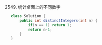 2549. 统计桌面上的不同数字

```java
class Solution {
    public int distinctIntegers(int n) {
        if(n == 1) return 1;
        return n-1;
    }
}
```